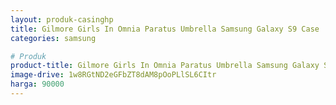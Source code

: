 ```yaml
---
layout: produk-casinghp
title: Gilmore Girls In Omnia Paratus Umbrella Samsung Galaxy S9 Case
categories: samsung

# Produk
product-title: Gilmore Girls In Omnia Paratus Umbrella Samsung Galaxy S9 Case
image-drive: 1w8RGtND2eGFbZT8dAM8pOoPLlSL6CItr
harga: 90000
---
```


